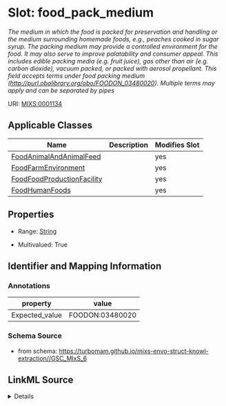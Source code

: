 # Slot: food_pack_medium


_The medium in which the food is packed for preservation and handling or the medium surrounding homemade foods, e.g., peaches cooked in sugar syrup. The packing medium may provide a controlled environment for the food. It may also serve to improve palatability and consumer appeal.  This includes edible packing media (e.g. fruit juice), gas other than air (e.g. carbon dioxide), vacuum packed, or packed with aerosol propellant. This field accepts terms under food packing medium (http://purl.obolibrary.org/obo/FOODON_03480020). Multiple terms may apply and can be separated by pipes_



URI: [MIXS:0001134](https://w3id.org/mixs/0001134)



<!-- no inheritance hierarchy -->




## Applicable Classes

| Name | Description | Modifies Slot |
| --- | --- | --- |
[FoodAnimalAndAnimalFeed](FoodAnimalAndAnimalFeed.md) |  |  yes  |
[FoodFarmEnvironment](FoodFarmEnvironment.md) |  |  yes  |
[FoodFoodProductionFacility](FoodFoodProductionFacility.md) |  |  yes  |
[FoodHumanFoods](FoodHumanFoods.md) |  |  yes  |







## Properties

* Range: [String](String.md)

* Multivalued: True





## Identifier and Mapping Information





### Annotations

| property | value |
| --- | --- |
| Expected_value | FOODON:03480020 |



### Schema Source


* from schema: https://turbomam.github.io/mixs-envo-struct-knowl-extraction//GSC_MIxS_6




## LinkML Source

<details>
```yaml
name: food_pack_medium
annotations:
  Expected_value:
    tag: Expected_value
    value: FOODON:03480020
description: The medium in which the food is packed for preservation and handling
  or the medium surrounding homemade foods, e.g., peaches cooked in sugar syrup. The
  packing medium may provide a controlled environment for the food. It may also serve
  to improve palatability and consumer appeal.  This includes edible packing media
  (e.g. fruit juice), gas other than air (e.g. carbon dioxide), vacuum packed, or
  packed with aerosol propellant. This field accepts terms under food packing medium
  (http://purl.obolibrary.org/obo/FOODON_03480020). Multiple terms may apply and can
  be separated by pipes
title: food packing medium
notes:
- food
from_schema: https://turbomam.github.io/mixs-envo-struct-knowl-extraction//GSC_MIxS_6
rank: 1000
string_serialization: '{text}|{termLabel} [{termID}]'
slot_uri: MIXS:0001134
multivalued: true
alias: food_pack_medium
domain_of:
- FoodAnimalAndAnimalFeed
- FoodFarmEnvironment
- FoodFoodProductionFacility
- FoodHumanFoods
range: string
required: false
recommended: false

```
</details>